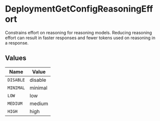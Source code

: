 # DeploymentGetConfigReasoningEffort

Constrains effort on reasoning for reasoning models. Reducing reasoning effort can result in faster responses and fewer tokens used on reasoning in a response.


## Values

| Name      | Value     |
| --------- | --------- |
| `DISABLE` | disable   |
| `MINIMAL` | minimal   |
| `LOW`     | low       |
| `MEDIUM`  | medium    |
| `HIGH`    | high      |
